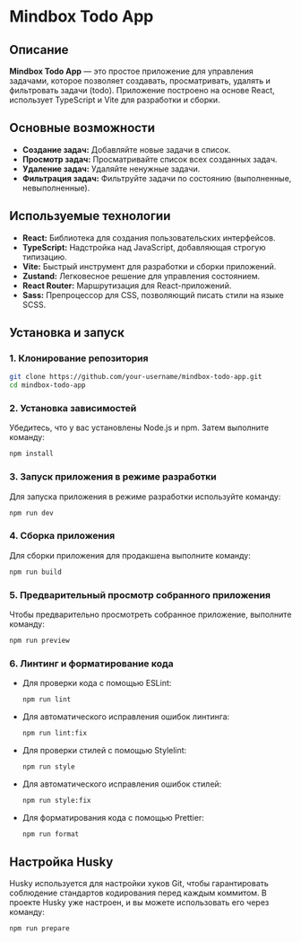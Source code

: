 # Mindbox Todo App

## Описание

**Mindbox Todo App** — это простое приложение для управления задачами, которое позволяет создавать, просматривать, удалять и фильтровать задачи (todo). Приложение построено на основе React, использует TypeScript и Vite для разработки и сборки.

## Основные возможности

- **Создание задач:** Добавляйте новые задачи в список.
- **Просмотр задач:** Просматривайте список всех созданных задач.
- **Удаление задач:** Удаляйте ненужные задачи.
- **Фильтрация задач:** Фильтруйте задачи по состоянию (выполненные, невыполненные).

## Используемые технологии

- **React:** Библиотека для создания пользовательских интерфейсов.
- **TypeScript:** Надстройка над JavaScript, добавляющая строгую типизацию.
- **Vite:** Быстрый инструмент для разработки и сборки приложений.
- **Zustand:** Легковесное решение для управления состоянием.
- **React Router:** Маршрутизация для React-приложений.
- **Sass:** Препроцессор для CSS, позволяющий писать стили на языке SCSS.

## Установка и запуск

### 1. Клонирование репозитория

```bash
git clone https://github.com/your-username/mindbox-todo-app.git
cd mindbox-todo-app
```

### 2. Установка зависимостей

Убедитесь, что у вас установлены Node.js и npm. Затем выполните команду:

```bash
npm install
```

### 3. Запуск приложения в режиме разработки

Для запуска приложения в режиме разработки используйте команду:

```bash
npm run dev
```

### 4. Сборка приложения

Для сборки приложения для продакшена выполните команду:

```bash
npm run build
```

### 5. Предварительный просмотр собранного приложения

Чтобы предварительно просмотреть собранное приложение, выполните команду:

```bash
npm run preview
```

### 6. Линтинг и форматирование кода

- Для проверки кода с помощью ESLint:

  ```bash
  npm run lint
  ```

- Для автоматического исправления ошибок линтинга:

  ```bash
  npm run lint:fix
  ```

- Для проверки стилей с помощью Stylelint:

  ```bash
  npm run style
  ```

- Для автоматического исправления ошибок стилей:

  ```bash
  npm run style:fix
  ```

- Для форматирования кода с помощью Prettier:

  ```bash
  npm run format
  ```

## Настройка Husky

Husky используется для настройки хуков Git, чтобы гарантировать соблюдение стандартов кодирования перед каждым коммитом. В проекте Husky уже настроен, и вы можете использовать его через команду:

```bash
npm run prepare
```
